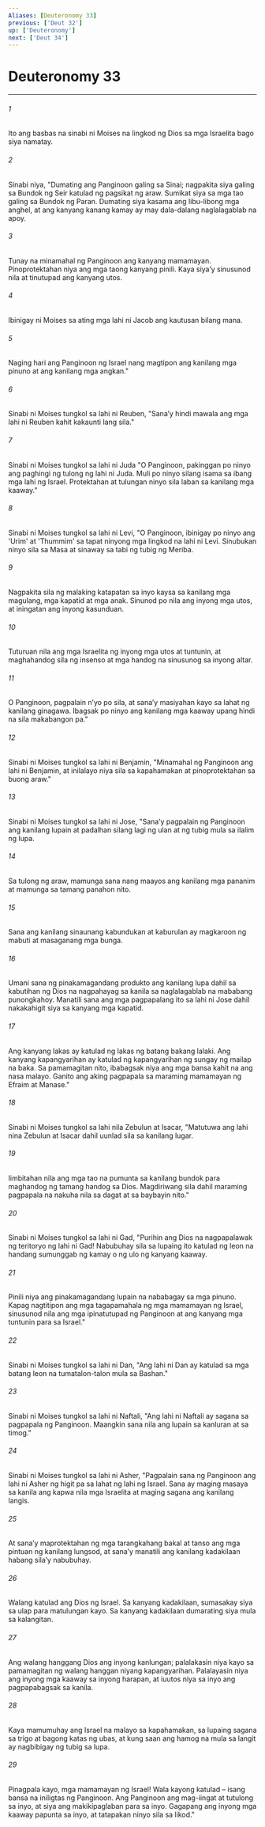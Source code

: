 ```yaml
---
Aliases: [Deuteronomy 33]
previous: ['Deut 32']
up: ['Deuteronomy']
next: ['Deut 34']
---
```

# Deuteronomy 33

***

###### 1
Ito ang basbas na sinabi ni Moises na lingkod ng Dios sa mga Israelita bago siya namatay. 

###### 2
Sinabi niya, "Dumating ang Panginoon galing sa Sinai; nagpakita siya galing sa Bundok ng Seir katulad ng pagsikat ng araw. Sumikat siya sa mga tao galing sa Bundok ng Paran. Dumating siya kasama ang libu-libong mga anghel, at ang kanyang kanang kamay ay may dala-dalang naglalagablab na apoy. 

###### 3
Tunay na minamahal ng Panginoon ang kanyang mamamayan. Pinoprotektahan niya ang mga taong kanyang pinili. Kaya siyaʼy sinusunod nila at tinutupad ang kanyang utos. 

###### 4
Ibinigay ni Moises sa ating mga lahi ni Jacob ang kautusan bilang mana. 

###### 5
Naging hari ang Panginoon ng Israel nang magtipon ang kanilang mga pinuno at ang kanilang mga angkan." 

###### 6
Sinabi ni Moises tungkol sa lahi ni Reuben, "Sanaʼy hindi mawala ang mga lahi ni Reuben kahit kakaunti lang sila." 

###### 7
Sinabi ni Moises tungkol sa lahi ni Juda "O Panginoon, pakinggan po ninyo ang paghingi ng tulong ng lahi ni Juda. Muli po ninyo silang isama sa ibang mga lahi ng Israel. Protektahan at tulungan ninyo sila laban sa kanilang mga kaaway." 

###### 8
Sinabi ni Moises tungkol sa lahi ni Levi, "O Panginoon, ibinigay po ninyo ang 'Urim' at 'Thummim' sa tapat ninyong mga lingkod na lahi ni Levi. Sinubukan ninyo sila sa Masa at sinaway sa tabi ng tubig ng Meriba. 

###### 9
Nagpakita sila ng malaking katapatan sa inyo kaysa sa kanilang mga magulang, mga kapatid at mga anak. Sinunod po nila ang inyong mga utos, at iningatan ang inyong kasunduan. 

###### 10
Tuturuan nila ang mga Israelita ng inyong mga utos at tuntunin, at maghahandog sila ng insenso at mga handog na sinusunog sa inyong altar. 

###### 11
O Panginoon, pagpalain nʼyo po sila, at sanaʼy masiyahan kayo sa lahat ng kanilang ginagawa. Ibagsak po ninyo ang kanilang mga kaaway upang hindi na sila makabangon pa." 

###### 12
Sinabi ni Moises tungkol sa lahi ni Benjamin, "Minamahal ng Panginoon ang lahi ni Benjamin, at inilalayo niya sila sa kapahamakan at pinoprotektahan sa buong araw." 

###### 13
Sinabi ni Moises tungkol sa lahi ni Jose, "Sanaʼy pagpalain ng Panginoon ang kanilang lupain at padalhan silang lagi ng ulan at ng tubig mula sa ilalim ng lupa. 

###### 14
Sa tulong ng araw, mamunga sana nang maayos ang kanilang mga pananim at mamunga sa tamang panahon nito. 

###### 15
Sana ang kanilang sinaunang kabundukan at kaburulan ay magkaroon ng mabuti at masaganang mga bunga. 

###### 16
Umani sana ng pinakamagandang produkto ang kanilang lupa dahil sa kabutihan ng Dios na nagpahayag sa kanila sa naglalagablab na mababang punongkahoy. Manatili sana ang mga pagpapalang ito sa lahi ni Jose dahil nakakahigit siya sa kanyang mga kapatid. 

###### 17
Ang kanyang lakas ay katulad ng lakas ng batang bakang lalaki. Ang kanyang kapangyarihan ay katulad ng kapangyarihan ng sungay ng mailap na baka. Sa pamamagitan nito, ibabagsak niya ang mga bansa kahit na ang nasa malayo. Ganito ang aking pagpapala sa maraming mamamayan ng Efraim at Manase." 

###### 18
Sinabi ni Moises tungkol sa lahi nila Zebulun at Isacar, "Matutuwa ang lahi nina Zebulun at Isacar dahil uunlad sila sa kanilang lugar. 

###### 19
Iimbitahan nila ang mga tao na pumunta sa kanilang bundok para maghandog ng tamang handog sa Dios. Magdiriwang sila dahil maraming pagpapala na nakuha nila sa dagat at sa baybayin nito." 

###### 20
Sinabi ni Moises tungkol sa lahi ni Gad, "Purihin ang Dios na nagpapalawak ng teritoryo ng lahi ni Gad! Nabubuhay sila sa lupaing ito katulad ng leon na handang sumunggab ng kamay o ng ulo ng kanyang kaaway. 

###### 21
Pinili niya ang pinakamagandang lupain na nababagay sa mga pinuno. Kapag nagtitipon ang mga tagapamahala ng mga mamamayan ng Israel, sinusunod nila ang mga ipinatutupad ng Panginoon at ang kanyang mga tuntunin para sa Israel." 

###### 22
Sinabi ni Moises tungkol sa lahi ni Dan, "Ang lahi ni Dan ay katulad sa mga batang leon na tumatalon-talon mula sa Bashan." 

###### 23
Sinabi ni Moises tungkol sa lahi ni Naftali, "Ang lahi ni Naftali ay sagana sa pagpapala ng Panginoon. Maangkin sana nila ang lupain sa kanluran at sa timog." 

###### 24
Sinabi ni Moises tungkol sa lahi ni Asher, "Pagpalain sana ng Panginoon ang lahi ni Asher ng higit pa sa lahat ng lahi ng Israel. Sana ay maging masaya sa kanila ang kapwa nila mga Israelita at maging sagana ang kanilang langis. 

###### 25
At sanaʼy maprotektahan ng mga tarangkahang bakal at tanso ang mga pintuan ng kanilang lungsod, at sanaʼy manatili ang kanilang kadakilaan habang silaʼy nabubuhay. 

###### 26
Walang katulad ang Dios ng Israel. Sa kanyang kadakilaan, sumasakay siya sa ulap para matulungan kayo. Sa kanyang kadakilaan dumarating siya mula sa kalangitan. 

###### 27
Ang walang hanggang Dios ang inyong kanlungan; palalakasin niya kayo sa pamamagitan ng walang hanggan niyang kapangyarihan. Palalayasin niya ang inyong mga kaaway sa inyong harapan, at iuutos niya sa inyo ang pagpapabagsak sa kanila. 

###### 28
Kaya mamumuhay ang Israel na malayo sa kapahamakan, sa lupaing sagana sa trigo at bagong katas ng ubas, at kung saan ang hamog na mula sa langit ay nagbibigay ng tubig sa lupa. 

###### 29
Pinagpala kayo, mga mamamayan ng Israel! Wala kayong katulad – isang bansa na iniligtas ng Panginoon. Ang Panginoon ang mag-iingat at tutulong sa inyo, at siya ang makikipaglaban para sa inyo. Gagapang ang inyong mga kaaway papunta sa inyo, at tatapakan ninyo sila sa likod."
